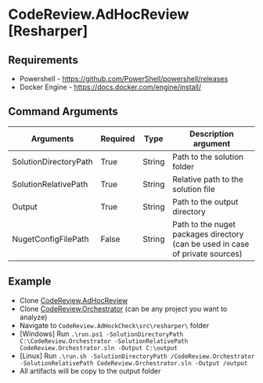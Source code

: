 # CodeReview.AdHocReview [Resharper]

## Requirements

- Powershell - https://github.com/PowerShell/powershell/releases
- Docker Engine - https://docs.docker.com/engine/install/

## Command Arguments

| Arguments                  | Required | Type   | Description argument                                                          |
|----------------------------|----------|--------|-------------------------------------------------------------------------------|
| SolutionDirectoryPath      | True     | String | Path to the solution folder                                                   |
| SolutionRelativePath       | True     | String | Relative path to the solution file                                            |
| Output                     | True     | String | Path to the output directory                                                  |
| NugetConfigFilePath | False    | String | Path to the nuget packages directory (can be used in case of private sources) |

## Example

- Clone [CodeReview.AdHocReview](https://github.com/GodelTech/CodeReview.AdHocReview)
- Clone [CodeReview.Orchestrator](https://github.com/GodelTech/CodeReview.Orchestrator) (can be any project you want to analyze)
- Navigate to `CodeReview.AdHockCheck\src\resharper\` folder
- [Windows] Run `.\run.ps1 -SolutionDirectoryPath C:\CodeReview.Orchestrator -SolutionRelativePath CodeReview.Orchestrator.sln -Output C:\output`
- [Linux] Run `.\run.sh -SolutionDirectoryPath /CodeReview.Orchestrator -SolutionRelativePath CodeReview.Orchestrator.sln -Output /output`
- All artifacts will be copy to the output folder 
